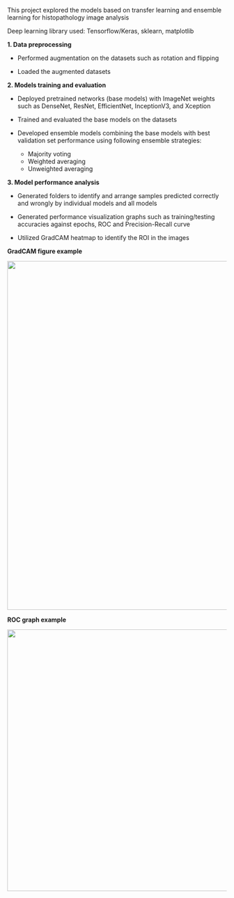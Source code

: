 This project explored the models based on transfer learning and ensemble learning for histopathology image analysis


Deep learning library used: Tensorflow/Keras, sklearn, matplotlib




**1. Data preprocessing**


* Performed augmentation on the datasets such as rotation and flipping


* Loaded the augmented datasets


**2. Models training and evaluation**


* Deployed pretrained networks (base models) with ImageNet weights such as DenseNet, ResNet, EfficientNet, InceptionV3, and Xception


* Trained and evaluated the base models on the datasets


* Developed ensemble models combining the base models with best validation set performance using following ensemble strategies:
  * Majority voting
  * Weighted averaging
  * Unweighted averaging


**3. Model performance analysis**


* Generated folders to identify and arrange samples predicted correctly and wrongly by individual models and all models


* Generated performance visualization graphs such as training/testing accuracies against epochs, ROC and Precision-Recall curve


* Utilized GradCAM heatmap to identify the ROI in the images


**GradCAM figure example**

<img src="https://github.com/MPYong/gashissdb_transfer_ensemble_learning/blob/main/figures/gradcam.jpg" width="800" />


**ROC graph example**


<img src="https://github.com/MPYong/gashissdb_transfer_ensemble_learning/blob/main/figures/ROC.jpg" width="600" />

